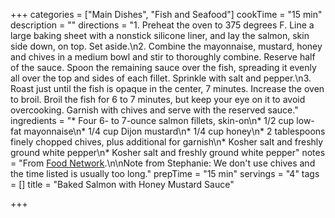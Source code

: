 +++
categories = ["Main Dishes", "Fish and Seafood"]
cookTime = "15 min"
description = ""
directions = "1. Preheat the oven to 375 degrees F. Line a large baking sheet with a nonstick silicone liner, and lay the salmon, skin side down, on top. Set aside.\n2. Combine the mayonnaise, mustard, honey and chives in a medium bowl and stir to thoroughly combine. Reserve half of the sauce. Spoon the remaining sauce over the fish, spreading it evenly all over the top and sides of each fillet. Sprinkle with salt and pepper.\n3. Roast just until the fish is opaque in the center, 7 minutes. Increase the oven to broil. Broil the fish for 6 to 7 minutes, but keep your eye on it to avoid overcooking. Garnish with chives and serve with the reserved sauce."
ingredients = "* Four 6- to 7-ounce salmon fillets, skin-on\n* 1/2 cup low-fat mayonnaise\n* 1/4 cup Dijon mustard\n* 1/4 cup honey\n* 2 tablespoons finely chopped chives, plus additional for garnish\n* Kosher salt and freshly ground white pepper\n* Kosher salt and freshly ground white pepper"
notes = "From [Food Network](https://www.foodnetwork.com/recipes/valerie-bertinelli/baked-salmon-with-honey-mustard-sauce-3097803).\n\nNote from Stephanie: We don't use chives and the time listed is usually too long."
prepTime = "15 min"
servings = "4"
tags = []
title = "Baked Salmon with Honey Mustard Sauce"

+++
